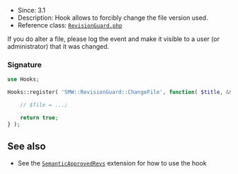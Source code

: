 * Since: 3.1
* Description: Hook allows to forcibly change the file version used.
* Reference class: [`RevisionGuard.php`][RevisionGuard.php]

If you do alter a file, please log the event and make it visible to a user (or administrator) that it was changed.

### Signature

```php
use Hooks;

Hooks::register( 'SMW::RevisionGuard::ChangeFile', function( $title, &$file ) {

	// $file = ...;

	return true;
} );
```

## See also

- See the [`SemanticApprovedRevs`](https://github.com/SemanticMediaWiki/SemanticApprovedRevs) extension for how to use the hook

[RevisionGuard.php]:https://github.com/SemanticMediaWiki/SemanticMediaWiki/blob/master/src/MediaWiki/RevisionGuard.php
